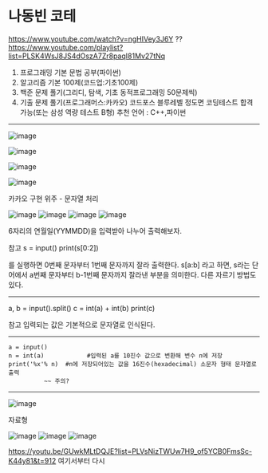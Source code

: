 # 나동빈 코테 

https://www.youtube.com/watch?v=ngHIVey3J6Y   ??
https://www.youtube.com/playlist?list=PLSK4WsJ8JS4dOszA7Zr8paqI81Mv27tNq

1. 프로그래밍 기본 문법 공부(파이썬)
2. 알고리즘 기본 100제(코드업:기초100제)
3. 백준 문제 풀기(그리디, 탐색, 기초 동적프로그래밍 50문제씩)
4. 기출 문제 풀기(프로그래머스:카카오)
코드포스 블루레벨 정도면 코딩테스트 합격 가능(또는 삼성 역량 테스트 B형)
추천 언어 : C++,파이썬


----------

![image](https://user-images.githubusercontent.com/53321189/117644830-e1818400-b1c4-11eb-9861-4219be774ffc.png)

![image](https://user-images.githubusercontent.com/53321189/117644378-5e602e00-b1c4-11eb-84d8-8d3100ebf0e5.png)

![image](https://user-images.githubusercontent.com/53321189/117644912-f4945400-b1c4-11eb-8a55-cbc0cdd22df3.png)



![image](https://user-images.githubusercontent.com/53321189/117646033-44bfe600-b1c6-11eb-9e2d-cf9f29aa20b1.png)


카카오 구현 위주 - 문자열 처리

![image](https://user-images.githubusercontent.com/53321189/117646542-da5b7580-b1c6-11eb-8af9-99dd750a5daa.png)
![image](https://user-images.githubusercontent.com/53321189/117646627-f0693600-b1c6-11eb-9bca-4b573def7952.png)
![image](https://user-images.githubusercontent.com/53321189/117646685-0119ac00-b1c7-11eb-8f75-267c99b35d37.png)
![image](https://user-images.githubusercontent.com/53321189/117646823-2dcdc380-b1c7-11eb-9bef-109c2e5c9043.png)

6자리의 연월일(YYMMDD)을 입력받아 나누어 출력해보자.

참고
s = input()
print(s[0:2])

를 실행하면 0번째 문자부터 1번째 문자까지 잘라 출력한다.
s[a:b] 라고 하면, s라는 단어에서 a번째 문자부터 b-1번째 문자까지 잘라낸 부분을 의미한다.
다른 자르기 방법도 있다.

------

a, b = input().split()
c = int(a) + int(b)
print(c)

참고
입력되는 값은 기본적으로 문자열로 인식된다.

----------------  

~~~
a = input()
n = int(a)            #입력된 a를 10진수 값으로 변환해 변수 n에 저장
print('%x'% n)  #n에 저장되어있는 값을 16진수(hexadecimal) 소문자 형태 문자열로 출력
          ~~ 주의?

~~~

--------








![image](https://user-images.githubusercontent.com/53321189/117647998-a719e600-b1c8-11eb-928b-0c11f09a0a1c.png)

자료형

![image](https://user-images.githubusercontent.com/53321189/117648313-08da5000-b1c9-11eb-8cee-74c156a65502.png)
![image](https://user-images.githubusercontent.com/53321189/117648628-6a022380-b1c9-11eb-80f8-a5d416d2063b.png)
![image](https://user-images.githubusercontent.com/53321189/117648706-856d2e80-b1c9-11eb-9f54-472152503c24.png)

https://youtu.be/GUwkMLtDQJE?list=PLVsNizTWUw7H9_of5YCB0FmsSc-K44y81&t=912 여기서부터 다시
